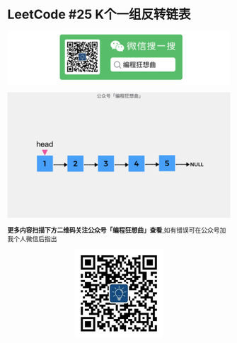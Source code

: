 # LeetCode #25 K个一组反转链表

![](../pictures/souyisou.png)

![](../pictures/linkedlist/LeetCode25.001.jpeg)

**更多内容扫描下方二维码关注公众号「编程狂想曲」查看**,如有错误可在公众号加我个人微信后指出
<p align='center'>
<img src="../pictures/qrcode.jpg" width=200 >
</p>